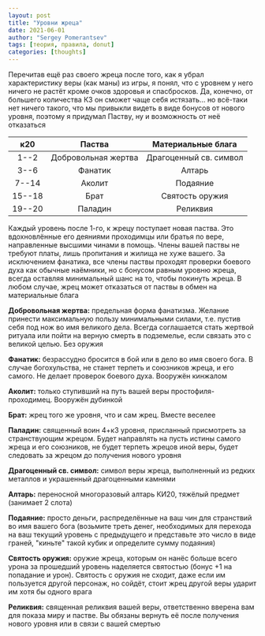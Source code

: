 ```yaml
---
layout: post
title: "Уровни жреца"
date: 2021-06-01
author: "Sergey Pomerantsev"
tags: [теория, правила, donut]
categories: [thoughts]
---
```


Перечитав ещё раз своего жреца после того, как я убрал характеристику веры (как маны) из игры, я понял, что c уровнем у него ничего не растёт кроме очков здоровья и спасбросков. Да, конечно, от большего количества КЗ он сможет чаще себя истязать... но всё-таки нет ничего такого, что мы привыкли видеть в виде бонусов от нового уровня, поэтому я придумал Паству, ну и возможность от неё отказаться

| **к20** | Паства | Материальные блага |
|:--:|:--:|:--:|
| 1--2 | Добровольная жертва | Драгоценный св. символ |
| 3--6 | Фанатик | Алтарь |
| 7--14 | Аколит | Подаяние |
| 15--18 | Брат | Святость оружия |
| 19--20 | Паладин | Реликвия |

Каждый уровень после 1-го, к жрецу поступает новая паства. Это вдохновлённые его деяниями проходимцы или братья по вере, направленные высшими чинами в помощь. Члены вашей паствы не требуют платы, лишь пропитания и жилища не хуже вашего. За исключением фанатика, все члены паствы проходят проверки боевого духа как обычные наёмники, но с бонусом равным уровню жреца, всегда оставляя минимальный шанс на то, чтобы покинуть жреца. В любом случае, жрец может отказаться от паствы в обмен на материальные блага

**Добровольная жертва:** предельная форма фанатизма. Желание принести максимальную пользу минимальными силами, т.е. пустив себя под нож во имя великого дела. Всегда соглашается стать жертвой ритуала или пойти на верную смерть в подземелье, если связать это с великой целью. Без оружия

**Фанатик:** безрассудно бросится в бой или в дело во имя своего бога. В случае богохульства, не станет терпеть и союзников жреца, и его самого. Не делает проверок боевого духа. Вооружён кинжалом

**Аколит:** только ступивший на путь вашей веры простофиля-проходимец. Вооружён дубинкой

**Брат:** жрец того же уровня, что и сам жрец. Вместе веселее

**Паладин:** священный воин 4+к3 уровня, присланный присмотреть за странствующим жрецом. Будет направлять на пусть истины самого жреца и его союзников, не будет терпеть жрецов иной веры, будет следовать за жрецом до получения нового уровня	

**Драгоценный св. символ:** символ веры жреца, выполненный из редких металлов и украшенный драгоценными камнями

**Алтарь:** переносной многоразовый алтарь КИ20, тяжёлый предмет (занимает 2 слота)	

**Подаяние:** просто деньги, распределённые на ваш чин для странствий во имя вашего бога (возьмите треть денег, необходимых для перехода на ваш текущий уровень с предыдущего и представьте это число в виде граней, "киньте" такой кубик и определите сумму подаяния)

**Святость оружия:** оружие жреца, которым он нанёс больше всего урона за прошедший уровень наделяется святостью (бонус +1 на попадание и урон). Святость с оружия не сходит, даже если им пользуется другой персонаж, но сойдёт, стоит жрец другой веры ударит им хотя бы одного врага	

**Реликвия:** священная реликвия вашей веры, ответственно вверена вам для показа миру и пастве. Вы обязаны вернуть её после получения нового уровня или в связи с вашей смертью

